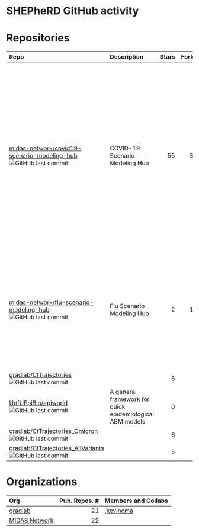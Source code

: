 
# SHEPheRD GitHub activity

# Repositories

| Repo                                                                                                                                                                                                                                                  | Description                                              | Stars | Forks | Contributors                                                                                                                                                                                                                                                                                                                                                                                                                                                                                                                                                                                                                                                                                                                                                                                                                                                                                                                                                                                                                                                                                                                                                                                                                                                                                                                                                                                                                                                                                                                                                                                                                                                                                                                                                                                                                                                                                             |
| :---------------------------------------------------------------------------------------------------------------------------------------------------------------------------------------------------------------------------------------------------- | :------------------------------------------------------- | ----: | ----: | :------------------------------------------------------------------------------------------------------------------------------------------------------------------------------------------------------------------------------------------------------------------------------------------------------------------------------------------------------------------------------------------------------------------------------------------------------------------------------------------------------------------------------------------------------------------------------------------------------------------------------------------------------------------------------------------------------------------------------------------------------------------------------------------------------------------------------------------------------------------------------------------------------------------------------------------------------------------------------------------------------------------------------------------------------------------------------------------------------------------------------------------------------------------------------------------------------------------------------------------------------------------------------------------------------------------------------------------------------------------------------------------------------------------------------------------------------------------------------------------------------------------------------------------------------------------------------------------------------------------------------------------------------------------------------------------------------------------------------------------------------------------------------------------------------------------------------------------------------------------------------------------------------- |
| <a href="https://github.com/midas-network/covid19-scenario-modeling-hub" target="_blank">midas-network/covid19-scenario-modeling-hub</a> ![GitHub last commit](https://img.shields.io/github/last-commit/midas-network/covid19-scenario-modeling-hub) | COVID-19 Scenario Modeling Hub                           |    55 |    36 | <a href="https://github.com/LucieContamin" target="_blank">LucieContamin</a>, <a href="https://github.com/shauntruelove" target="_blank">shauntruelove</a>, <a href="https://github.com/lunarmouse" target="_blank">lunarmouse</a>, <a href="https://github.com/csmith701" target="_blank">csmith701</a>, <a href="https://github.com/scc-usc" target="_blank">scc-usc</a>, <a href="https://github.com/harryhoch" target="_blank">harryhoch</a>, <a href="https://github.com/mattk7" target="_blank">mattk7</a>, <a href="https://github.com/hokinus" target="_blank">hokinus</a>, <a href="https://github.com/JohnLevander" target="_blank">JohnLevander</a>, <a href="https://github.com/chenj-uva" target="_blank">chenj-uva</a>, <a href="https://github.com/confunguido" target="_blank">confunguido</a>, <a href="https://github.com/MPS7" target="_blank">MPS7</a>, <a href="https://github.com/tkcy" target="_blank">tkcy</a>, <a href="https://github.com/deankarlen" target="_blank">deankarlen</a>, <a href="https://github.com/erosenstrom" target="_blank">erosenstrom</a>, <a href="https://github.com/mattkinsey" target="_blank">mattkinsey</a>, <a href="https://github.com/aucarter" target="_blank">aucarter</a>, <a href="https://github.com/maa989" target="_blank">maa989</a>, <a href="https://github.com/rborchering" target="_blank">rborchering</a>, <a href="https://github.com/jessica-davis" target="_blank">jessica-davis</a>, <a href="https://github.com/bikaiming93" target="_blank">bikaiming93</a>, <a href="https://github.com/tjhladish" target="_blank">tjhladish</a>, <a href="https://github.com/jlessler" target="_blank">jlessler</a>, <a href="https://github.com/wgvanpanhuis" target="_blank">wgvanpanhuis</a>, <a href="https://github.com/itsyosef" target="_blank">itsyosef</a>, <a href="https://github.com/ddesroches" target="_blank">ddesroches</a> |
| <a href="https://github.com/midas-network/flu-scenario-modeling-hub" target="_blank">midas-network/flu-scenario-modeling-hub</a> ![GitHub last commit](https://img.shields.io/github/last-commit/midas-network/flu-scenario-modeling-hub)             | Flu Scenario Modeling Hub                                |     2 |    18 | <a href="https://github.com/LucieContamin" target="_blank">LucieContamin</a>, <a href="https://github.com/sbents" target="_blank">sbents</a>, <a href="https://github.com/fardadhp" target="_blank">fardadhp</a>, <a href="https://github.com/shauntruelove" target="_blank">shauntruelove</a>, <a href="https://github.com/aperofsky" target="_blank">aperofsky</a>, <a href="https://github.com/whit1951" target="_blank">whit1951</a>, <a href="https://github.com/MPS7" target="_blank">MPS7</a>, <a href="https://github.com/bikaiming93" target="_blank">bikaiming93</a>, <a href="https://github.com/confunguido" target="_blank">confunguido</a>, <a href="https://github.com/chenj-uva" target="_blank">chenj-uva</a>, <a href="https://github.com/srinivvenkat" target="_blank">srinivvenkat</a>, <a href="https://github.com/harryhoch" target="_blank">harryhoch</a>, <a href="https://github.com/maa989" target="_blank">maa989</a>, <a href="https://github.com/mattk7" target="_blank">mattk7</a>, <a href="https://github.com/scc-usc" target="_blank">scc-usc</a>, <a href="https://github.com/jessica-davis" target="_blank">jessica-davis</a>, <a href="https://github.com/jturtle" target="_blank">jturtle</a>                                                                                                                                                                                                                                                                                                                                                                                                                                                                                                                                                                                                                                                                       |
| <a href="https://github.com/gradlab/CtTrajectories" target="_blank">gradlab/CtTrajectories</a> ![GitHub last commit](https://img.shields.io/github/last-commit/gradlab/CtTrajectories)                                                                |                                                          |     6 |     3 | <a href="https://github.com/skissler" target="_blank">skissler</a>                                                                                                                                                                                                                                                                                                                                                                                                                                                                                                                                                                                                                                                                                                                                                                                                                                                                                                                                                                                                                                                                                                                                                                                                                                                                                                                                                                                                                                                                                                                                                                                                                                                                                                                                                                                                                                       |
| <a href="https://github.com/UofUEpiBio/epiworld" target="_blank">UofUEpiBio/epiworld</a> ![GitHub last commit](https://img.shields.io/github/last-commit/UofUEpiBio/epiworld)                                                                         | A general framework for quick epidemiological ABM models |     0 |     0 | <a href="https://github.com/gvegayon" target="_blank">gvegayon</a>                                                                                                                                                                                                                                                                                                                                                                                                                                                                                                                                                                                                                                                                                                                                                                                                                                                                                                                                                                                                                                                                                                                                                                                                                                                                                                                                                                                                                                                                                                                                                                                                                                                                                                                                                                                                                                       |
| <a href="https://github.com/gradlab/CtTrajectories_Omicron" target="_blank">gradlab/CtTrajectories\_Omicron</a> ![GitHub last commit](https://img.shields.io/github/last-commit/gradlab/CtTrajectories_Omicron)                                       |                                                          |     6 |     0 | <a href="https://github.com/jameshay218" target="_blank">jameshay218</a>, <a href="https://github.com/skissler" target="_blank">skissler</a>                                                                                                                                                                                                                                                                                                                                                                                                                                                                                                                                                                                                                                                                                                                                                                                                                                                                                                                                                                                                                                                                                                                                                                                                                                                                                                                                                                                                                                                                                                                                                                                                                                                                                                                                                             |
| <a href="https://github.com/gradlab/CtTrajectories_AllVariants" target="_blank">gradlab/CtTrajectories\_AllVariants</a> ![GitHub last commit](https://img.shields.io/github/last-commit/gradlab/CtTrajectories_AllVariants)                           |                                                          |     5 |     0 | <a href="https://github.com/skissler" target="_blank">skissler</a>                                                                                                                                                                                                                                                                                                                                                                                                                                                                                                                                                                                                                                                                                                                                                                                                                                                                                                                                                                                                                                                                                                                                                                                                                                                                                                                                                                                                                                                                                                                                                                                                                                                                                                                                                                                                                                       |

# Organizations

| Org                                                                          | Pub. Repos. \# | Members and Collabs                                                 |
| :--------------------------------------------------------------------------- | -------------: | :------------------------------------------------------------------ |
| <a href="https://github.com/gradlab" target="_blank">gradlab</a>             |             21 | ,<a href="https://github.com/kevincma" target="_blank">kevincma</a> |
| <a href="https://github.com/midas-network" target="_blank">MIDAS Network</a> |             22 |                                                                     |
